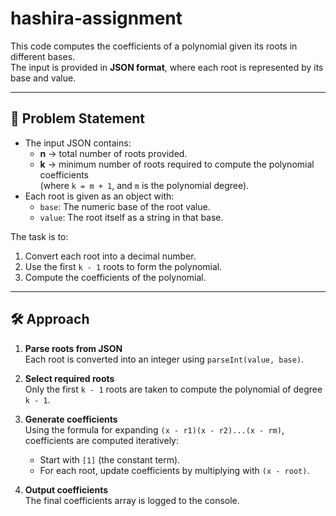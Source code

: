 # hashira-assignment


This code computes the coefficients of a polynomial given its roots in different bases.  
The input is provided in **JSON format**, where each root is represented by its base and value.

---

## 📌 Problem Statement

- The input JSON contains:
  - **n** → total number of roots provided.
  - **k** → minimum number of roots required to compute the polynomial coefficients  
    (where `k = m + 1`, and `m` is the polynomial degree).
- Each root is given as an object with:
  - `base`: The numeric base of the root value.
  - `value`: The root itself as a string in that base.

The task is to:
1. Convert each root into a decimal number.
2. Use the first `k - 1` roots to form the polynomial.
3. Compute the coefficients of the polynomial.

---

## 🛠️ Approach

1. **Parse roots from JSON**  
   Each root is converted into an integer using `parseInt(value, base)`.

2. **Select required roots**  
   Only the first `k - 1` roots are taken to compute the polynomial of degree `k - 1`.

3. **Generate coefficients**  
   Using the formula for expanding `(x - r1)(x - r2)...(x - rm)`, coefficients are computed iteratively:
   - Start with `[1]` (the constant term).
   - For each root, update coefficients by multiplying with `(x - root)`.

4. **Output coefficients**  
   The final coefficients array is logged to the console.




